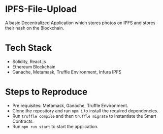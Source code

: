 # IPFS-File-Upload
A basic Decentralized Application which stores photos on IPFS and stores their hash on the Blockchain.

# Tech Stack
* Solidity, React.js
* Ethereum Blockchain
* Ganache, Metamask, Truffle Environment, Infura IPFS

# Steps to Reproduce
* Pre requisites: Metamask, Ganache, Truffle Environment.
* Clone the repository and run ```npm i``` to install the required dependencies.
* Run ```truffle compile``` and then ```truffle migrate``` to instantiate the Smart Contracts.
* Run ```npm run start``` to start the application.
